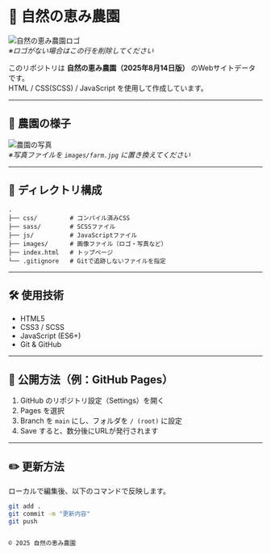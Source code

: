 # 🌱 自然の恵み農園

![自然の恵み農園ロゴ](images/logo.png)  
*※ロゴがない場合はこの行を削除してください*

このリポジトリは **自然の恵み農園（2025年8月14日版）** のWebサイトデータです。  
HTML / CSS(SCSS) / JavaScript を使用して作成しています。

---

## 📸 農園の様子
![農園の写真](images/farm.jpg)  
*※写真ファイルを `images/farm.jpg` に置き換えてください*

---

## 📂 ディレクトリ構成

```plaintext
.
├── css/         # コンパイル済みCSS
├── sass/        # SCSSファイル
├── js/          # JavaScriptファイル
├── images/      # 画像ファイル（ロゴ・写真など）
├── index.html   # トップページ
└── .gitignore   # Gitで追跡しないファイルを指定
```

---

## 🛠 使用技術

- HTML5
- CSS3 / SCSS
- JavaScript (ES6+)
- Git & GitHub

---

## 🚀 公開方法（例：GitHub Pages）

1. GitHub のリポジトリ設定（Settings）を開く
2. Pages を選択
3. Branch を `main` にし、フォルダを `/ (root)` に設定
4. Save すると、数分後にURLが発行されます

---

## ✏️ 更新方法

ローカルで編集後、以下のコマンドで反映します。

```bash
git add .
git commit -m "更新内容"
git push


© 2025 自然の恵み農園
